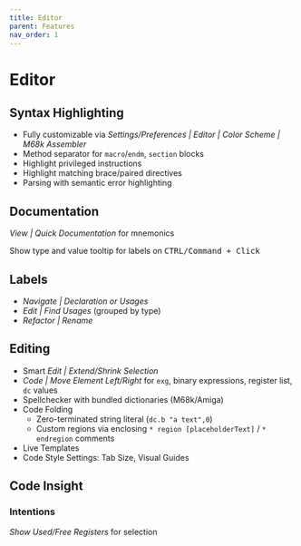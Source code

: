```yaml
---
title: Editor
parent: Features
nav_order: 1
---
```


# Editor

## Syntax Highlighting

* Fully customizable via *Settings/Preferences \| Editor \| Color Scheme \| M68k Assembler*
* Method separator for `macro`/`endm`, `section` blocks
* Highlight privileged instructions
* Highlight matching brace/paired directives
* Parsing with semantic error highlighting

## Documentation

*View \| Quick Documentation* for mnemonics

Show type and value tooltip for labels on <kbd>CTRL/Command + Click</kbd>

## Labels

* *Navigate \| Declaration or Usages*
* *Edit \| Find Usages* (grouped by type)
* *Refactor \| Rename*

## Editing

* Smart *Edit \| Extend/Shrink Selection*
* *Code \| Move Element Left/Right* for `exg`, binary expressions, register list, `dc` values
* Spellchecker with bundled dictionaries (M68k/Amiga)
* Code Folding
  * Zero-terminated string literal (`dc.b "a text",0`)
  * Custom regions via enclosing `* region [placeholderText]` / `* endregion` comments
* Live Templates
* Code Style Settings: Tab Size, Visual Guides

## Code Insight

### Intentions

*Show Used/Free Registers* for selection